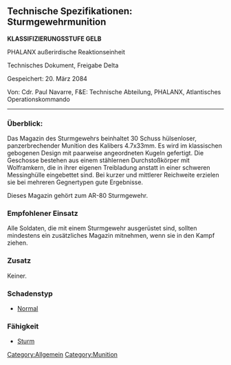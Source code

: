 ## Technische Spezifikationen: Sturmgewehrmunition

**KLASSIFIZIERUNGSSTUFE GELB**

PHALANX außerirdische Reaktionseinheit

Technisches Dokument, Freigabe Delta

Gespeichert: 20. März 2084

Von: Cdr. Paul Navarre, F&E: Technische Abteilung, PHALANX, Atlantisches
Operationskommando

------------------------------------------------------------------------

### Überblick:

Das Magazin des Sturmgewehrs beinhaltet 30 Schuss hülsenloser,
panzerbrechender Munition des Kalibers 4.7x33mm. Es wird im klassischen
gebogenen Design mit paarweise angeordneten Kugeln gefertigt. Die
Geschosse bestehen aus einem stählernen Durchstoßkörper mit Wolframkern,
die in ihrer eigenen Treibladung anstatt in einer schweren Messinghülle
eingebettet sind. Bei kurzer und mittlerer Reichweite erzielen sie bei
mehreren Gegnertypen gute Ergebnisse.

Dieses Magazin gehört zum AR-80 Sturmgewehr.

### Empfohlener Einsatz

Alle Soldaten, die mit einem Sturmgewehr ausgerüstet sind, sollten
mindestens ein zusätzliches Magazin mitnehmen, wenn sie in den Kampf
ziehen.

### Zusatz

Keiner.

### Schadenstyp

- [Normal](Schaden/Normal "wikilink")

### Fähigkeit

- [Sturm](Fähigkeiten/Sturm "wikilink")

[Category:Allgemein](Category:Allgemein "wikilink")
[Category:Munition](Category:Munition "wikilink")